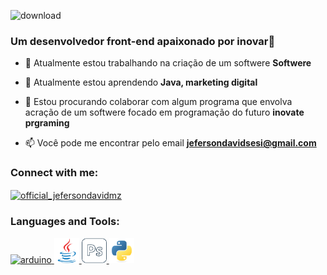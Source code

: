 ![download](https://github.com/Jefmz/Jefmz/assets/136089454/8d4d6e4b-3ce0-42ac-bed6-22fa39eced7d)

<h3 align="![Uploading download.jpg…]()
center">Um desenvolvedor front-end apaixonado por inovar🔗</h3>

- 🔭 Atualmente estou trabalhando na criação de um softwere **Softwere**

- 🌱 Atualmente estou aprendendo **Java, marketing digital**

- 👯 Estou procurando colaborar com algum programa que envolva acração de um softwere focado em programação do futuro **inovate prgraming**

- 📫 Você pode me encontrar pelo email **jefersondavidsesi@gmail.com**

<h3 align="left">Connect with me:</h3>
<p align="left">
<a href="https://instagram.com/official_jefersondavidmz" target="blank"><img align="center" src="https://raw.githubusercontent.com/rahuldkjain/github-profile-readme-generator/master/src/images/icons/Social/instagram.svg" alt="official_jefersondavidmz" height="30" width="40" /></a>
</p>

<h3 align="left">Languages and Tools:</h3>
<p align="left"> <a href="https://www.arduino.cc/" target="_blank" rel="noreferrer"> <img src="https://cdn.worldvectorlogo.com/logos/arduino-1.svg" alt="arduino" width="40" height="40"/> </a> <a href="https://www.java.com" target="_blank" rel="noreferrer"> <img src="https://raw.githubusercontent.com/devicons/devicon/master/icons/java/java-original.svg" alt="java" width="40" height="40"/> </a> <a href="https://www.photoshop.com/en" target="_blank" rel="noreferrer"> <img src="https://raw.githubusercontent.com/devicons/devicon/master/icons/photoshop/photoshop-line.svg" alt="photoshop" width="40" height="40"/> </a> <a href="https://www.python.org" target="_blank" rel="noreferrer"> <img src="https://raw.githubusercontent.com/devicons/devicon/master/icons/python/python-original.svg" alt="python" width="40" height="40"/> </a> </p>


